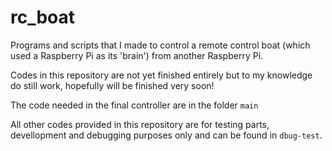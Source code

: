 rc_boat
=======

Programs and scripts that I made to control a remote control boat (which used a Raspberry Pi as its 'brain') from another Raspberry Pi.

Codes in this repository are not yet finished entirely but to my knowledge do still work, hopefully will be finished very soon!

The code needed in the final controller are in the folder <code>main</code>

All other codes provided in this repository are for testing parts, devellopment and debugging purposes only and can be found in <code>dbug-test</code>.

